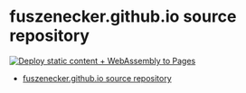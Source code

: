 # fuszenecker.github.io source repository

[![Deploy static content + WebAssembly to Pages](https://github.com/fuszenecker/fuszenecker.github.io/actions/workflows/dotnet.yml/badge.svg)](https://github.com/fuszenecker/fuszenecker.github.io/actions/workflows/dotnet.yml)

- [fuszenecker.github.io source repository](#fuszeneckergithubio-source-repository)
